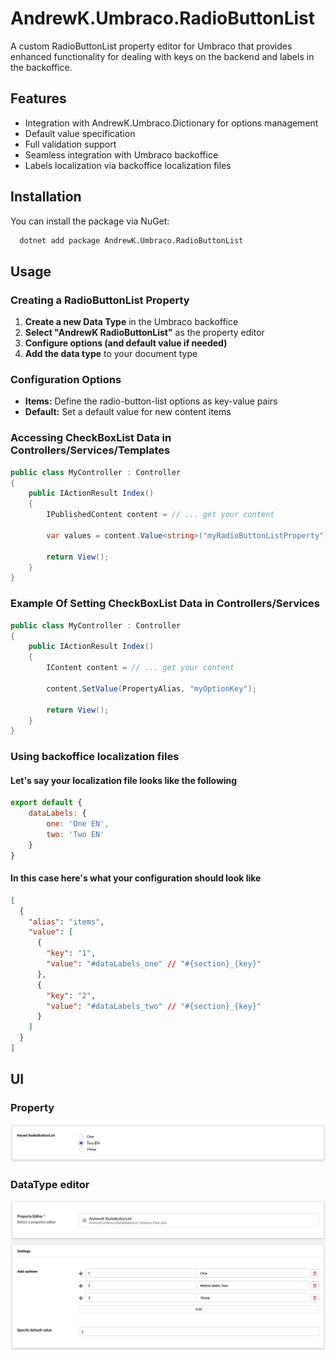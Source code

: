 # AndrewK.Umbraco.RadioButtonList

A custom RadioButtonList property editor for Umbraco that provides enhanced functionality for dealing with keys on the backend and labels in the backoffice.

## Features

- Integration with AndrewK.Umbraco.Dictionary for options management
- Default value specification
- Full validation support
- Seamless integration with Umbraco backoffice
- Labels localization via backoffice localization files

## Installation

You can install the package via NuGet:

```bash
  dotnet add package AndrewK.Umbraco.RadioButtonList
```

## Usage

### Creating a RadioButtonList Property

1. **Create a new Data Type** in the Umbraco backoffice
2. **Select "AndrewK RadioButtonList"** as the property editor
3. **Configure options (and default value if needed)**
4. **Add the data type** to your document type

### Configuration Options

- **Items:** Define the radio-button-list options as key-value pairs
- **Default:** Set a default value for new content items

### Accessing CheckBoxList Data in Controllers/Services/Templates

```csharp
public class MyController : Controller
{
    public IActionResult Index()
    {
        IPublishedContent content = // ... get your content

        var values = content.Value<string>("myRadioButtonListProperty");

        return View();
    }
}
```

### Example Of Setting CheckBoxList Data in Controllers/Services

```csharp
public class MyController : Controller
{
    public IActionResult Index()
    {
        IContent content = // ... get your content

        content.SetValue(PropertyAlias, "myOptionKey");
        
        return View();
    }
}
```

### Using backoffice localization files

#### Let's say your localization file looks like the following

```js
export default {
    dataLabels: {
        one: 'One EN',
        two: 'Two EN'
    }
}
```

#### In this case here's what your configuration should look like

```json
[
  {
    "alias": "items",
    "value": [
      {
        "key": "1",
        "value": "#dataLabels_one" // "#{section}_{key}"
      },
      {
        "key": "2",
        "value": "#dataLabels_two" // "#{section}_{key}"
      }
    ]
  }
]
```

## UI

### Property

![Property](https://raw.githubusercontent.com/KudAndrii/UmbracoExtensions/refs/heads/master/AndrewK.Umbraco.Extensions.RadioButtonList/docs/property-example.png)

### DataType editor

![DataType editor](https://raw.githubusercontent.com/KudAndrii/UmbracoExtensions/refs/heads/master/AndrewK.Umbraco.Extensions.RadioButtonList/docs/data-type-editor-example.png)